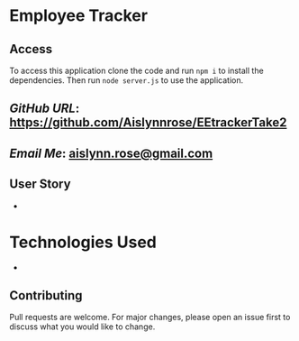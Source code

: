 # Employee Tracker

## Access

To access this application clone the code and run `npm i` to install the dependencies. Then run `node server.js` to use the application.

  ## _GitHub URL_: https://github.com/Aislynnrose/EEtrackerTake2

  ## _Email Me_: aislynn.rose@gmail.com

## User Story

* 

# Technologies Used
* 

## Contributing
Pull requests are welcome. For major changes, please open an issue first to discuss what you would like to change.